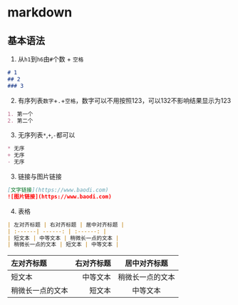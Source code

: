# markdown

## 基本语法
1. 从`h1`到`h6`由`#`个数 + `空格`
```md
# 1
## 2
### 3
```
2. 有序列表`数字`+`.`+`空格`，数字可以不用按照123，可以132不影响结果显示为123
```md
1. 第一个
2. 第二个
```
3. 无序列表`*`,`+`,`-`都可以
```md
* 无序
+ 无序
- 无序
```
3. 链接与图片链接
```md
[文字链接](https://www.baodi.com)
![图片链接](https://www.baodi.com)
```
4. 表格
```md
| 左对齐标题 | 右对齐标题 | 居中对齐标题 |
| :------| ------: | :------: |
| 短文本 | 中等文本 | 稍微长一点的文本 |
| 稍微长一点的文本 | 短文本 | 中等文本 |
```
| 左对齐标题 | 右对齐标题 | 居中对齐标题 |
| :------| ------: | :------: |
| 短文本 | 中等文本 | 稍微长一点的文本 |
| 稍微长一点的文本 | 短文本 | 中等文本 |